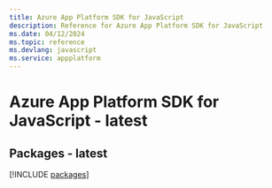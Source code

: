 ```yaml
---
title: Azure App Platform SDK for JavaScript
description: Reference for Azure App Platform SDK for JavaScript
ms.date: 04/12/2024
ms.topic: reference
ms.devlang: javascript
ms.service: appplatform
---
```

# Azure App Platform SDK for JavaScript - latest
## Packages - latest
[!INCLUDE [packages](app-platform-index.md)]